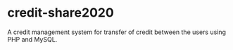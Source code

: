 # credit-share2020
A credit management system for transfer of credit between the users using PHP and MySQL.
